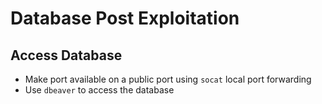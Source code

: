 # Database Post Exploitation

## Access Database

- Make port available on a public port using `socat` local port forwarding
- Use `dbeaver` to access the database
